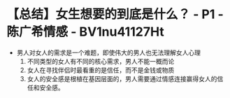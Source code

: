 # 【总结】女生想要的到底是什么？ - P1 - 陈广希情感 - BV1nu41127Ht

-   男人对女人的需求是一个难题，即使伟大的男人也无法理解女人心理
    1.  不同类型的女人有不同的核心需求，男人不能一概而论
    2.  女人在寻找伴侣时最看重的是信任，而不是金钱或物质
    3.  女人的安全感是根植在基因层面的，男人需要通过情感连接赢得女人的信任和安全感。